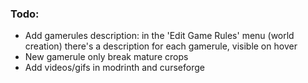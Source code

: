 ### Todo:
- Add gamerules description: in the 'Edit Game Rules' menu (world creation) there's a description for each gamerule, visible on hover
- New gamerule only break mature crops
- Add videos/gifs in modrinth and curseforge
